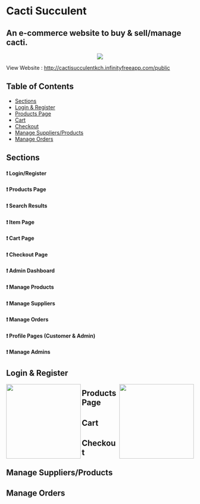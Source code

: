 # Cacti Succulent
## An e-commerce website to buy & sell/manage cacti.

<p align="center">
  <img  src="https://github.com/saads2018/cacti.github.io/assets/71264405/28499831-3d45-4bba-8d13-da4e785dd168">
</p>

View Website : http://cactisucculentkch.infinityfreeapp.com/public 

## Table of Contents

- [Sections](#sections)
- [Login & Register](#login--register)
- [Products Page](#products-page)
- [Cart](#cart)
- [Checkout](#checkout)
- [Manage Suppliers/Products](#manage-suppliersproducts)
- [Manage Orders](#manage-orders)

## Sections

#### :exclamation: Login/Register
#### :exclamation: Products Page
#### :exclamation: Search Results
#### :exclamation: Item Page
#### :exclamation: Cart Page
#### :exclamation: Checkout Page
#### :exclamation: Admin Dashboard
#### :exclamation: Manage Products
#### :exclamation: Manage Suppliers
#### :exclamation: Manage Orders
#### :exclamation: Profile Pages (Customer & Admin)
#### :exclamation: Manage Admins

## Login & Register

<div display="flex">
<img width="200" height="200" align="left" src="https://github.com/saads2018/cacti.github.io/assets/71264405/b9bf4ec6-5d07-4326-8116-9caa74ad63f1">
<img width="200" height="200" align="right" src="https://github.com/saads2018/cacti.github.io/assets/71264405/610d3445-3ec0-4c04-811c-626ff6195e39">    
</div>


## Products Page
## Cart
## Checkout
## Manage Suppliers/Products
## Manage Orders
